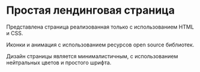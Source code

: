 # Простая лендинговая страница

Представлена страница реализованная только с использованием HTML и CSS.

Иконки и анимация с использованием ресурсов open source библиотек.

Дизайн страницы является минималистичным, с использованием нейтральных цветов и простого шрифта.